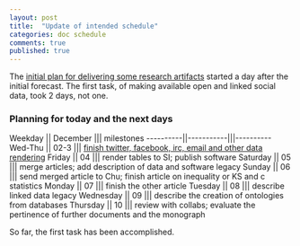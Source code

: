 ```yaml
---
layout: post
title:  "Update of intended schedule"
categories: doc schedule
comments: true
published: true
---
```

The [initial plan for delivering some research artifacts][sched]
started a day after the initial forecast.
The first task, of making available open and linked social data,
took 2 days, not one.

### Planning for today and the next days

Weekday   || December  ||| milestones
----------||-----------|||----------
Wed-Thu   || 02-3      ||| [finish twitter, facebook, irc, email and other data rendering][gh]
Friday    || 04        ||| render tables to SI; publish software
Saturday  || 05        ||| merge articles; add description of data and software legacy
Sunday    || 06        ||| send merged article to Chu; finish article on inequality or KS and c statistics
Monday    || 07        ||| finish the other article
Tuesday   || 08        ||| describe linked data legacy
Wednesday || 09        ||| describe the creation of ontologies from databases
Thursday  || 10        ||| review with collabs; evaluate the pertinence of further documents and the monograph

So far, the first task has been accomplished.

[sched]: http://ttm.github.io/doctorate,/plan/2015/12/01/resume-doctorate.html
[gh]:      https://github.com/OpenLinkedSocialData
